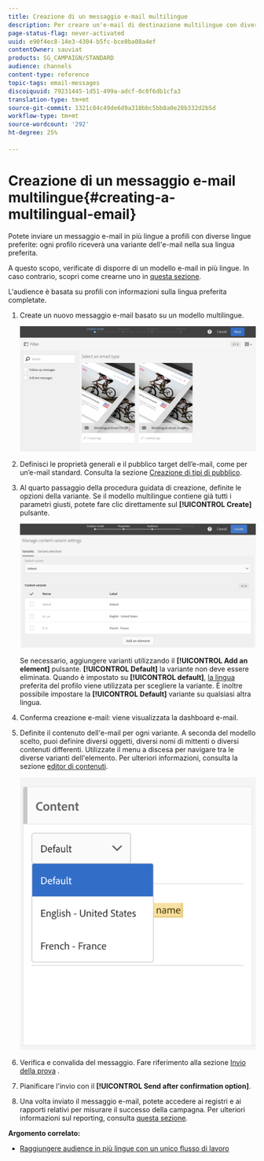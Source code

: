 ```yaml
---
title: Creazione di un messaggio e-mail multilingue
description: Per creare un'e-mail di destinazione multilingue con diverse lingue preferite, effettuate le seguenti operazioni.
page-status-flag: never-activated
uuid: e90f4ec8-14e3-4304-b5fc-bce0ba08a4ef
contentOwner: sauviat
products: SG_CAMPAIGN/STANDARD
audience: channels
content-type: reference
topic-tags: email-messages
discoiquuid: 79231445-1d51-499a-adcf-0c0f6db1cfa3
translation-type: tm+mt
source-git-commit: 1321c84c49de6d9a318bbc5bb8a0e28b332d2b5d
workflow-type: tm+mt
source-wordcount: '292'
ht-degree: 25%

---
```



# Creazione di un messaggio e-mail multilingue{#creating-a-multilingual-email}

Potete inviare un messaggio e-mail in più lingue a profili con diverse lingue preferite: ogni profilo riceverà una variante dell&#39;e-mail nella sua lingua preferita.

A questo scopo, verificate di disporre di un modello e-mail in più lingue. In caso contrario, scopri come crearne uno in [questa sezione](../../channels/using/multilingual-messages-template.md).

L&#39;audience è basata su profili con informazioni sulla lingua preferita completate.

1. Create un nuovo messaggio e-mail basato su un modello [](../../channels/using/multilingual-messages-template.md)multilingue.

   ![](assets/multi_create1.png)

1. Definisci le proprietà generali e il pubblico target dell’e-mail, come per un’e-mail standard. Consulta la sezione [Creazione di tipi di pubblico](../../audiences/using/creating-audiences.md).
1. Al quarto passaggio della procedura guidata di creazione, definite le opzioni della variante. Se il modello [](../../channels/using/multilingual-messages-template.md) multilingue contiene già tutti i parametri giusti, potete fare clic direttamente sul **[!UICONTROL Create]** pulsante.

   ![](assets/multi_create4.png)

   Se necessario, aggiungere varianti utilizzando il **[!UICONTROL Add an element]** pulsante. **[!UICONTROL Default]** la variante non deve essere eliminata. Quando è impostato su **[!UICONTROL default]**, [la lingua](../../audiences/using/creating-profiles.md) preferita del profilo viene utilizzata per scegliere la variante. È inoltre possibile impostare la **[!UICONTROL Default]** variante su qualsiasi altra lingua.

1. Conferma creazione e-mail: viene visualizzata la dashboard e-mail.
1. Definite il contenuto dell&#39;e-mail per ogni variante. A seconda del modello scelto, puoi definire diversi oggetti, diversi nomi di mittenti o diversi contenuti differenti. Utilizzate il menu a discesa per navigare tra le diverse varianti dell&#39;elemento. Per ulteriori informazioni, consulta la sezione [editor di contenuti](../../designing/using/designing-content-in-adobe-campaign.md).

   ![](assets/multi_selectcontent.png)

1. Verifica e convalida del messaggio. Fare riferimento alla sezione [Invio della prova](../../sending/using/sending-proofs.md) .
1. Pianificare l&#39;invio con il **[!UICONTROL Send after confirmation option]**.
1. Una volta inviato il messaggio e-mail, potete accedere ai registri e ai rapporti relativi per misurare il successo della campagna. Per ulteriori informazioni sul reporting, consulta [questa sezione](../../reporting/using/about-dynamic-reports.md).

**Argomento correlato:**

* [Raggiungere audience in più lingue con un unico flusso di lavoro](https://helpx.adobe.com/it/campaign/kb/simplify-campaign-management.html#Engageyourcustomersateverystep)
